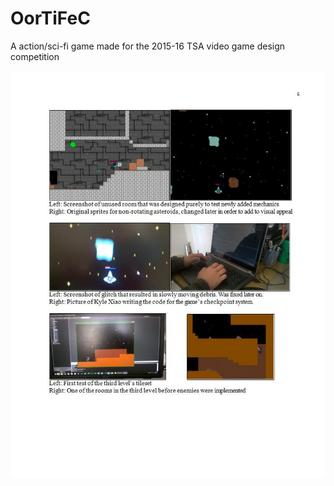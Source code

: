 # OorTiFeC
A action/sci-fi game made for the 2015-16 TSA video game design competition

![alt text](images.jpg)
